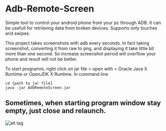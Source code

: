 # Adb-Remote-Screen

Simple tool to control your android phone from your pc through ADB.
It can be usefull for retrieving data from broken devices.
Supports only touches and swipes.

This project takes screenshots with adb every seconds. In fact taking screenshot, converting it from raw to png, and displaying it take little bit more than one second. So increase screenshot period will overflow your phone and result will not be better.

To start programm, right click on jar file > open with > Oracle Java X Runtime or OpenJDK X Runtime.
In command line 

```
cd {path to jar file}
java -jar AdbRemoteScreen.jar
```

## Sometimes, when starting program window stay empty, just close and relaunch.

![alt tag](https://raw.githubusercontent.com/MajeurAndroid/Adb-Remote-Screen/master/web_demo.png)
